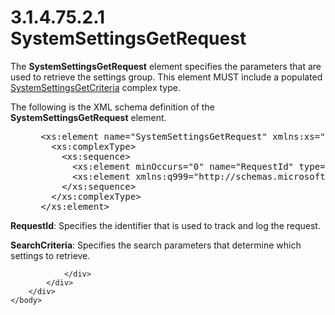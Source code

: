 <html dir="LTR" xmlns:mshelp="http://msdn.microsoft.com/mshelp" xmlns:ddue="http://ddue.schemas.microsoft.com/authoring/2003/5" xmlns:xlink="http://www.w3.org/1999/xlink" xmlns:tool="http://www.microsoft.com/tooltip">
    <head>
        <meta http-equiv="Content-Type" content="text/html; CHARSET=utf-8"></meta>
        <meta name="save" content="history"></meta>
        <title>3.1.4.75.2.1 SystemSettingsGetRequest</title>
        <xml>
            <mshelp:toctitle title="3.1.4.75.2.1 SystemSettingsGetRequest"></mshelp:toctitle>
            <mshelp:rltitle title="[MS-SSMDSWS-15]: SystemSettingsGetRequest"></mshelp:rltitle>
            <mshelp:keyword index="A" term="20fd983d-9b38-47dc-bef5-74c999cc902d"></mshelp:keyword>
            <mshelp:attr name="DCSext.ContentType" value="open specification"></mshelp:attr>
            <mshelp:attr name="AssetID" value="20fd983d-9b38-47dc-bef5-74c999cc902d"></mshelp:attr>
            <mshelp:attr name="TopicType" value="kbRef"></mshelp:attr>
            <mshelp:attr name="DCSext.Title" value="[MS-SSMDSWS-15]: SystemSettingsGetRequest" />
        </xml>
    </head>
    <body>
        <div id="header">
            <h1 class="heading">3.1.4.75.2.1 SystemSettingsGetRequest</h1>
        </div>
        <div id="mainSection">
            <div id="mainBody">
                <div id="allHistory" class="saveHistory"></div>
                <div id="sectionSection0" class="section" name="collapseableSection">
                    

<p>The <b>SystemSettingsGetRequest</b> element specifies the
parameters that are used to retrieve the settings group. This element MUST
include a populated <a href="75380324-5f90-4bc3-934f-3e1cb4859635.html">SystemSettingsGetCriteria</a>
complex type.</p>

<p>The following is the XML schema definition of the <b>SystemSettingsGetRequest</b>
element.</p>

<dl>
<dd>
<div><pre> &lt;xs:element name=&quot;SystemSettingsGetRequest&quot; xmlns:xs=&quot;http://www.w3.org/2001/XMLSchema&quot;&gt;
   &lt;xs:complexType&gt;
     &lt;xs:sequence&gt;
       &lt;xs:element minOccurs=&quot;0&quot; name=&quot;RequestId&quot; type=&quot;ser:guid&quot; /&gt;
       &lt;xs:element xmlns:q999=&quot;http://schemas.microsoft.com/sqlserver/masterdataservices/2009/09&quot; minOccurs=&quot;0&quot; name=&quot;SearchCriteria&quot; nillable=&quot;true&quot; type=&quot;q999:SystemSettingsGetCriteria&quot; /&gt;
     &lt;/xs:sequence&gt;
   &lt;/xs:complexType&gt;
 &lt;/xs:element&gt;
</pre></div>
</dd></dl>

<p><b>RequestId</b>: Specifies the identifier that is
used to track and log the request.</p>

<p><b>SearchCriteria</b>: Specifies the search
parameters that determine which settings to retrieve.</p>


                </div>
            </div>
        </div>
    </body>
</html>